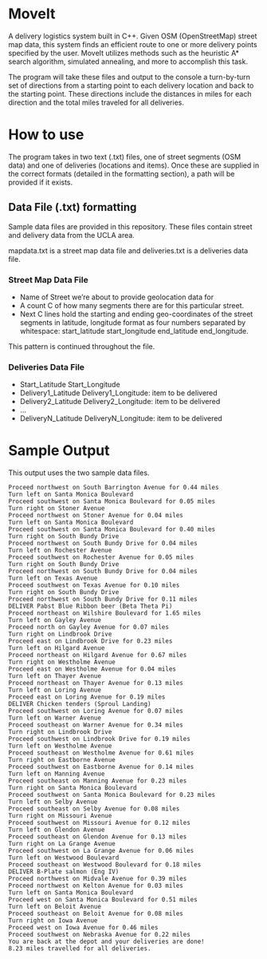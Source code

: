 # MoveIt
A delivery logistics system built in C++. Given OSM (OpenStreetMap) street map data, this system finds an efficient route to one or more delivery points specified by the user. MoveIt utilizes methods such as the heuristic A* search algorithm, simulated annealing, and more to accomplish this task.

The program will take these files and output to the console a turn-by-turn set of directions from a starting point to each delivery location and back to the starting point. These directions include the distances in miles for each direction and the total miles traveled for all deliveries.

# How to use
The program takes in two text (.txt) files, one of street segments (OSM data) and one of deliveries (locations and items). Once these are supplied in the correct formats (detailed in the formatting section), a path will be provided if it exists.

## Data File (.txt) formatting

Sample data files are provided in this repository. These files contain street and delivery data from the UCLA area.

mapdata.txt is a street map data file and deliveries.txt is a deliveries data file. 

### Street Map Data File
- Name of Street we’re about to provide geolocation data for 
- A count C of how many segments there are for this particular street. 
- Next C lines hold the starting and ending geo-coordinates of the street segments in latitude, longitude format as four numbers separated by whitespace: start_latitude start_longitude end_latitude end_longitude.

This pattern is continued throughout the file.

### Deliveries Data File
- Start_Latitude Start_Longitude  
- Delivery1_Latitude Delivery1_Longitude: item to be delivered 
- Delivery2_Latitude Delivery2_Longitude: item to be delivered
- ...
- DeliveryN_Latitude DeliveryN_Longitude: item to be delivered 

# Sample Output
This output uses the two sample data files.

```
Proceed northwest on South Barrington Avenue for 0.44 miles
Turn left on Santa Monica Boulevard
Proceed southwest on Santa Monica Boulevard for 0.05 miles
Turn right on Stoner Avenue
Proceed northwest on Stoner Avenue for 0.04 miles
Turn left on Santa Monica Boulevard
Proceed southwest on Santa Monica Boulevard for 0.40 miles
Turn right on South Bundy Drive
Proceed northwest on South Bundy Drive for 0.04 miles
Turn left on Rochester Avenue
Proceed southwest on Rochester Avenue for 0.05 miles
Turn right on South Bundy Drive
Proceed northwest on South Bundy Drive for 0.04 miles
Turn left on Texas Avenue
Proceed southwest on Texas Avenue for 0.10 miles
Turn right on South Bundy Drive
Proceed northwest on South Bundy Drive for 0.11 miles
DELIVER Pabst Blue Ribbon beer (Beta Theta Pi)
Proceed northeast on Wilshire Boulevard for 1.65 miles
Turn left on Gayley Avenue
Proceed north on Gayley Avenue for 0.07 miles
Turn right on Lindbrook Drive
Proceed east on Lindbrook Drive for 0.23 miles
Turn left on Hilgard Avenue
Proceed northeast on Hilgard Avenue for 0.67 miles
Turn right on Westholme Avenue
Proceed east on Westholme Avenue for 0.04 miles
Turn left on Thayer Avenue
Proceed northeast on Thayer Avenue for 0.13 miles
Turn left on Loring Avenue
Proceed east on Loring Avenue for 0.19 miles
DELIVER Chicken tenders (Sproul Landing)
Proceed southwest on Loring Avenue for 0.07 miles
Turn left on Warner Avenue
Proceed southeast on Warner Avenue for 0.34 miles
Turn right on Lindbrook Drive
Proceed southwest on Lindbrook Drive for 0.19 miles
Turn left on Westholme Avenue
Proceed southeast on Westholme Avenue for 0.61 miles
Turn right on Eastborne Avenue
Proceed southwest on Eastborne Avenue for 0.14 miles
Turn left on Manning Avenue
Proceed southeast on Manning Avenue for 0.23 miles
Turn right on Santa Monica Boulevard
Proceed southwest on Santa Monica Boulevard for 0.23 miles
Turn left on Selby Avenue
Proceed southeast on Selby Avenue for 0.08 miles
Turn right on Missouri Avenue
Proceed southwest on Missouri Avenue for 0.12 miles
Turn left on Glendon Avenue
Proceed southeast on Glendon Avenue for 0.13 miles
Turn right on La Grange Avenue
Proceed southwest on La Grange Avenue for 0.06 miles
Turn left on Westwood Boulevard
Proceed southeast on Westwood Boulevard for 0.18 miles
DELIVER B-Plate salmon (Eng IV)
Proceed northwest on Midvale Avenue for 0.39 miles
Proceed northwest on Kelton Avenue for 0.03 miles
Turn left on Santa Monica Boulevard
Proceed west on Santa Monica Boulevard for 0.51 miles
Turn left on Beloit Avenue
Proceed southeast on Beloit Avenue for 0.08 miles
Turn right on Iowa Avenue
Proceed west on Iowa Avenue for 0.46 miles
Proceed southwest on Nebraska Avenue for 0.22 miles
You are back at the depot and your deliveries are done!
8.23 miles travelled for all deliveries.
```

